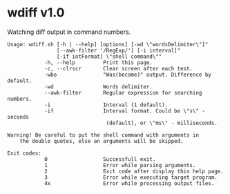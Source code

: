 # wdiff v1.0
Watching diff output in command numbers.

	Usage: wdiff.sh [-h | --help] [options] [-wd \"wordsDelimiter\"]"
                    [--awk-filter '/RegExp/'] [-i interval]"
                    [-if intFormat] \"shell command\""
				-h, --help         Print this page.
		        -c, --clrscr       Clear screen after each test.
		        -wbo               "Was(became)" output. Difference by default.
		        -wd                Words delimiter.
		        --awk-filter       Regular expression for searching numbers.
		        -i                 Interval (1 default).
		        -if                Interval format. Could be \"s\" - seconds
		                            (default), or \"ms\" - milliseconds.

	Warning! Be careful to put the shell command with arguments in
		the double quotes, else an arguments will be skipped.

	Exit codes:
		        0                  Successfull exit.
		        1                  Error while parsing arguments.
		        2                  Exit code after display this help page.
		        3                  Error while executing target program.
		        4x                 Error while processing output files.
		   		